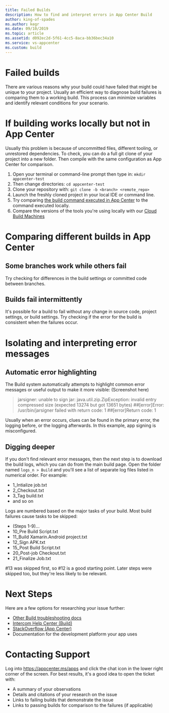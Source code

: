 ```yaml
---
title: Failed Builds
description: How to find and interpret errors in App Center Build
author: king-of-spades
ms.author: kegr
ms.date: 09/10/2019 
ms.topic: article 
ms.assetid: d092ec2d-5f61-4cc5-8aca-bb36bec34a10
ms.service: vs-appcenter 
ms.custom: build
---
```


# Failed builds
There are various reasons why your build could have failed that might be unique to your project. Usually an efficient way to diagnose build failures is comparing them to a working build. This process can minimize variables and identify relevant conditions for your scenario. 

# If building works locally but not in App Center
Usually this problem is because of uncommitted files, different tooling, or unrestored dependencies. To check, you can do a full git clone of your project into a new folder. Then compile with the same configuration as App Center for comparison. 

1. Open your terminal or command-line prompt then type in: `mkdir appcenter-test`
2. Then change directories: `cd appcenter-test`
3. Clone your repository with: `git clone -b <branch> <remote_repo>`
4. Launch the freshly cloned project in your local IDE or command line. 
5. Try comparing [the build command executed in App Center](https://intercom.help/appcenter/build/how-to-find-your-build-command-in-app-center) to the command executed locally. 
6. Compare the versions of the tools you're using locally with our [Cloud Build Machines](~/build/software.md)

# Comparing different builds in App Center
## Some branches work while others fail
Try checking for differences in the build settings or committed code between branches. 

## Builds fail intermittently
It's possible for a build to fail without any change in source code, project settings, or build settings. Try checking if the error for the build is consistent when the failures occur. 

# Isolating and interpreting error messages
## Automatic error highlighting
The Build system automatically attempts to highlight common error messages or useful output to make it more visible:
(Screenshot here)

> jarsigner: unable to sign jar: java.util.zip.ZipException: invalid entry compressed size (expected 13274 but got 13651 bytes)
> ##[error]Error: /usr/bin/jarsigner failed with return code: 1
> ##[error]Return code: 1

Usually when an error occurs, clues can be found in the primary error, the logging before, or the logging afterwards. In this example, app signing is misconfigured. 

## Digging deeper
If you don't find relevant error messages, then the next step is to download the build logs, which you can do from the main build page. Open the folder named `logs_n > Build` and you'll see a list of separate log files listed in numerical order. For example:

- 1_Intialize job.txt
- 2_Checkout.txt
- 3_Tag build.txt
- and so on 

Logs are numbered based on the major tasks of your build. Most build failures cause tasks to be skipped:

- (Steps 1-9)...
- 10_Pre Build Script.txt
- 11_Build Xamarin.Android project.txt
- 12_Sign APK.txt
- 15_Post Build Script.txt
- 20_Post-job Checkout.txt
- 21_Finalize Job.txt

#13 was skipped first, so #12 is a good starting point. Later steps were skipped too, but they're less likely to be relevant.

# Next Steps
Here are a few options for researching your issue further:

- [Other Build troubleshooting docs](~/build/troubleshooting/index.md)
- [Intercom Help Center (Build)](https://intercom.help/appcenter/en/collections/206279-build)
- [StackOverflow (App Center)](https://stackoverflow.com/questions/tagged/visual-studio-app-center)
- Documentation for the development platform your app uses

# Contacting Support
Log into https://appcenter.ms/apps and click the chat icon in the lower right corner of the screen. For best results, it's a good idea to open the ticket with:

- A summary of your observations
- Details and citations of your research on the issue
- Links to failing builds that demonstrate the issue
- Links to passing builds for comparison to the failures (if applicable)

